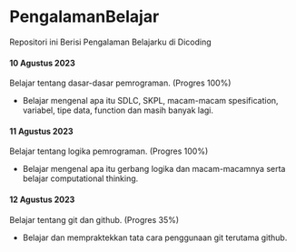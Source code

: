# PengalamanBelajar
Repositori ini Berisi Pengalaman Belajarku di Dicoding

#### 10 Agustus 2023 
Belajar tentang dasar-dasar pemrograman. (Progres 100%)
- Belajar mengenal apa itu SDLC, SKPL, macam-macam spesification, variabel, tipe data, function dan masih banyak lagi.

#### 11 Agustus 2023
Belajar tentang logika pemrograman. (Progres 100%)
- Belajar mengenal apa itu gerbang logika dan macam-macamnya serta belajar computational thinking.

#### 12 Agustus 2023
Belajar tentang git dan github. (Progres 35%)
- Belajar dan mempraktekkan tata cara penggunaan git terutama github.
